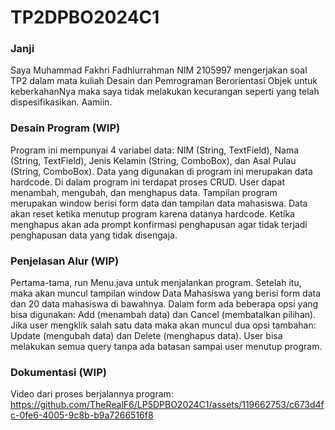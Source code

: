 # TP2DPBO2024C1

### Janji
Saya Muhammad Fakhri Fadhlurrahman NIM 2105997 mengerjakan soal TP2 dalam mata kuliah Desain dan Pemrograman Berorientasi Objek untuk keberkahanNya maka saya tidak melakukan kecurangan seperti yang telah dispesifikasikan. Aamiin.

### Desain Program (WIP)
Program ini mempunyai 4 variabel data: NIM (String, TextField), Nama (String, TextField), Jenis Kelamin (String, ComboBox), dan Asal Pulau (String, ComboBox). Data yang digunakan di program ini merupakan data hardcode. Di dalam program ini terdapat proses CRUD. User dapat menambah, mengubah, dan menghapus data. Tampilan program merupakan window berisi form data dan tampilan data mahasiswa. Data akan reset ketika menutup program karena datanya hardcode. Ketika menghapus akan ada prompt konfirmasi penghapusan agar tidak terjadi penghapusan data yang tidak disengaja.

### Penjelasan Alur (WIP)
Pertama-tama, run Menu.java untuk menjalankan program. Setelah itu, maka akan muncul tampilan window Data Mahasiswa yang berisi form data dan 20 data mahasiswa di bawahnya. Dalam form ada beberapa opsi yang bisa digunakan: Add (menambah data) dan Cancel (membatalkan pilihan). Jika user mengklik salah satu data maka akan muncul dua opsi tambahan: Update (mengubah data) dan Delete (menghapus data). User bisa melakukan semua query tanpa ada batasan sampai user menutup program.

### Dokumentasi (WIP)
Video dari proses berjalannya program:<br>
https://github.com/TheRealF6/LP5DPBO2024C1/assets/119662753/c673d4fc-0fe6-4005-9c8b-b9a7266516f8
